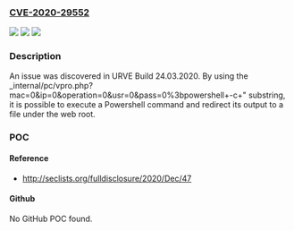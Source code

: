 ### [CVE-2020-29552](https://cve.mitre.org/cgi-bin/cvename.cgi?name=CVE-2020-29552)
![](https://img.shields.io/static/v1?label=Product&message=n%2Fa&color=blue)
![](https://img.shields.io/static/v1?label=Version&message=n%2Fa&color=blue)
![](https://img.shields.io/static/v1?label=Vulnerability&message=n%2Fa&color=brighgreen)

### Description

An issue was discovered in URVE Build 24.03.2020. By using the _internal/pc/vpro.php?mac=0&ip=0&operation=0&usr=0&pass=0%3bpowershell+-c+" substring, it is possible to execute a Powershell command and redirect its output to a file under the web root.

### POC

#### Reference
- http://seclists.org/fulldisclosure/2020/Dec/47

#### Github
No GitHub POC found.

